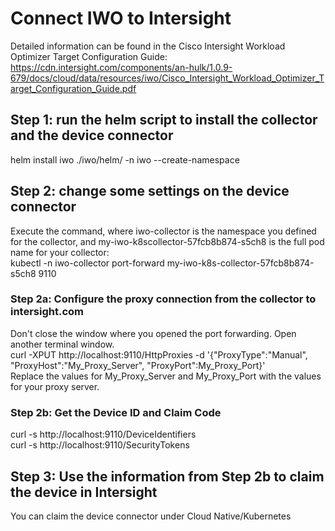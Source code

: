 # Connect IWO to Intersight

Detailed information can be found in the Cisco Intersight Workload Optimizer Target Configuration Guide:   
https://cdn.intersight.com/components/an-hulk/1.0.9-679/docs/cloud/data/resources/iwo/Cisco_Intersight_Workload_Optimizer_Target_Configuration_Guide.pdf  

## Step 1: run the helm script to install the collector and the device connector  
helm install iwo ./iwo/helm/ -n iwo --create-namespace  

## Step 2: change some settings on the device connector  
Execute the command, where iwo-collector is the namespace you defined for the collector, and my-iwo-k8scollector-57fcb8b874-s5ch8 is the full pod name for your collector:  
kubectl -n iwo-collector port-forward my-iwo-k8s-collector-57fcb8b874-s5ch8 9110  

### Step 2a: Configure the proxy connection from the collector to intersight.com
Don't close the window where you opened the port forwarding. Open another terminal window.  
curl -XPUT http://localhost:9110/HttpProxies -d '{"ProxyType":"Manual", "ProxyHost":"My_Proxy_Server", "ProxyPort":My_Proxy_Port}'  
Replace the values for My_Proxy_Server and My_Proxy_Port with the values for your proxy server.  

### Step 2b: Get the Device ID and Claim Code
curl -s http://localhost:9110/DeviceIdentifiers  
curl -s http://localhost:9110/SecurityTokens  

## Step 3: Use the information from Step 2b to claim the device in Intersight
You can claim the device connector under Cloud Native/Kubernetes  

